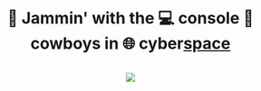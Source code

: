 <h1 align="center">
  🤘 Jammin' with the 💻 console 🤠 cowboys in 🌐 cyber<a target="_blank" href="https://youtu.be/bLlj_GeKniA">space</a>
  <br />
  <br />
  <a target="_blank" href="https://github.com/onedr0p">
    <img align="center" src="https://github-readme-stats.vercel.app/api?username=onedr0p&show_icons=true&theme=synthwave&count_private=true&hide=stars" />
  </a>
</h1>
